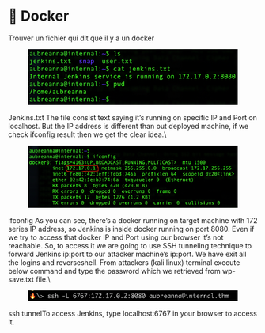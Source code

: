 # 🐳 Docker

Trouver un fichier qui dit que il y a un docker

<div align="left">

<figure><img src="../../.gitbook/assets/image (1).png" alt=""><figcaption></figcaption></figure>

</div>

Jenkins.txt The file consist text saying it’s running on specific IP and Port on localhost. But the IP address is different than out deployed machine, if we check ifconfig result then we get the clear idea.\


<div align="left">

<figure><img src="../../.gitbook/assets/image (1) (1).png" alt=""><figcaption></figcaption></figure>

</div>

ifconfig As you can see, there’s a docker running on target machine with 172 series IP address, so Jenkins is inside docker running on port 8080. Even if we try to access that docker IP and Port using our browser it’s not reachable. So, to access it we are going to use SSH tunneling technique to forward Jenkins ip:port to our attacker machine’s ip:port. We have exit all the logins and reverseshell. From attackers (kali linux) terminal execute below command and type the password which we retrieved from wp-save.txt file.\


<div align="left">

<figure><img src="../../.gitbook/assets/image (2).png" alt=""><figcaption></figcaption></figure>

</div>

ssh tunnelTo access Jenkins, type localhost:6767 in your browser to access it.
